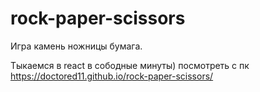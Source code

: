 # rock-paper-scissors
Игра камень ножницы бумага.

Тыкаемся в react в сободные минуты)
посмотреть с пк https://doctored11.github.io/rock-paper-scissors/
